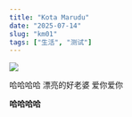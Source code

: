 ```yaml
---
title: "Kota Marudu"
date: "2025-07-14"
slug: "km01"
tags: ["生活", "测试"]
---
```

![](https://prod-files-secure.s3.us-west-2.amazonaws.com/112d0858-5090-4d34-a606-b75eb8d65fd2/c7b45876-473c-4fb6-85d3-cb84a84bfc51/1000201235.jpg?X-Amz-Algorithm=AWS4-HMAC-SHA256&X-Amz-Content-Sha256=UNSIGNED-PAYLOAD&X-Amz-Credential=ASIAZI2LB466QVJDVSZQ%2F20250724%2Fus-west-2%2Fs3%2Faws4_request&X-Amz-Date=20250724T152709Z&X-Amz-Expires=3600&X-Amz-Security-Token=IQoJb3JpZ2luX2VjEAcaCXVzLXdlc3QtMiJHMEUCIDZ4xrB5oRlIcSuxAexo3aCc7iEdpExef85QfRwMbyNlAiEAphVgvsFVxLmjBfXMc4kqtnVS%2FZ%2BgFXKY6ANFHcV5tMkq%2FwMIMBAAGgw2Mzc0MjMxODM4MDUiDO%2BPTMiPdWy1qJLXvyrcA126l0KvyuYwBsmaSDaDonxEhZUUGoMfblIeFtDIQkbdETihcYwNaISdX4ZBg2uHuU5KoxYcpyKXnna%2FWbA1hNK4iGhdcZFcK0%2Bxq1AfHOhJWpST9obTkjGxuZxgUTIxvL%2FmhsZv546A66Wex%2FNyeHCrri%2FJILG1WbTyUmJqU%2BHuybV8GEH5ep0%2FLN6ms0dHRA126NheVdATpYKDSk%2FtxTIuBzKRcDUmyGrMD2fJknJl7y1ADMD8nZy0ONANfu6uAUyIagBvWOOvG8BQamSiyWrZSL88Z5UmNltUnWc2kDVnn4LVf2OarfumwyFqXoyMHGGwx2REiUm01F4zLlUXC2eE8jZRwTPm5inVifwnqL9AMUfbrtu5QtpCmgOhC79%2FeI3xYoovqIGDq3vUQLAOkjMrnyg6HKZA%2BOmQwA%2FQ3zB5MSxjTz9DQFbTnwXbAdcZp89OxanD1TEpVqqTih3TtgOKFa65jlRn97gJyri6oHf0DPX58cFD2TFwzHJxfLzQCOMLV6E8InAraufJrPD7IVwiuB%2FQ3bHzDcE%2F%2FuFhGAHkPvd659Vb8akUXkexyZbblkemDkhG7y190xh8my7dt9yhzW3U0IvoBSqYJAMoDuwkbyhJ%2BJRFHn8ZHx%2BvMOCUicQGOqUBiOr8D%2FTjGrJtqZI6TYEWpPfeEQwa4P9VIurlS4Jk%2FdmcWLsBJbLEwNrQfD%2Fyl7BHJtDHQHDIJlDbOHF0CdyJ4EWIcB9WTikZv6ysUUM6txkPdN1RjddZUdmfjbEQwu%2Fwy76j%2BX1LziZ3Id3KakHySc97hR08PqNRKoChH9r9iGn6HqqYWhgtziZyElMy2r9jKuGO67xLFlx0%2FDW4kN%2Bs79eygWKV&X-Amz-Signature=ff5002ae1dfc1e589d622f976c76a3d7fd5b902eb3e1d3f463303fa5c64fe22e&X-Amz-SignedHeaders=host&x-amz-checksum-mode=ENABLED&x-id=GetObject)


哈哈哈哈  漂亮的好老婆  爱你爱你


**哈哈哈哈**

